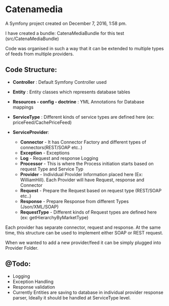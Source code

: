 Catenamedia
===========

A Symfony project created on December 7, 2016, 1:58 pm.

I have created a bundle: CatenaMediaBundle for this test (src/CatenaMediaBundle)

Code was organised in such a way that it can be extended to multiple types of feeds from multiple providers.

Code Structure:
--------------

- **Controller** : Default Symfony Controller used
- **Entity** : Entity classes which represents database tables
- **Resources - config - doctrine** : YML Annotations for Database mappings
- **ServiceType** : Different kinds of service types are defined here (ex: priceFeed/CachePriceFeed)

- **ServiceProvider**: 

  - **Connector** - It has Connector Factory and different types of connectors(REST/SOAP etc..)
  - **Exception** - Exceptions
  - **Log** - Request and response Logging
  - **Processor** - This is where the Process initiation starts based on request Type and Service Typ
  - **Provider** - Individual Provider Information placed here (Ex: WilliamHill). Each Provider will have Request, response and Connector
  - **Request** - Prepare the Request based on request type (REST/SOAP etc..)
  - **Response** - Prepare Response from different Types (Json/XML/SOAP)
  - **RequestType** - Different kinds of Request types are defined here (ex: getHierarchyByMarketType)

Each provider has separate connector, request and response.
At the same time, this structure can be used to implement either SOAP or REST request.

When we wanted to add a new provider/feed it can be simply plugged into Provider Folder.


@Todo:
------

* Logging
* Exception Handling
* Response validation
* Currently Entities are saving to database in individual provider response parser, Ideally it should be handled at ServiceType level.
